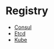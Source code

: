 # Registry
* [Consul](https://github.com/go-kratos/consul)
* [Etcd](https://github.com/go-kratos/etcd)
* [Kube](https://github.com/go-kratos/kube)
